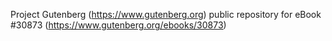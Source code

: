 Project Gutenberg (https://www.gutenberg.org) public repository for eBook #30873 (https://www.gutenberg.org/ebooks/30873)
